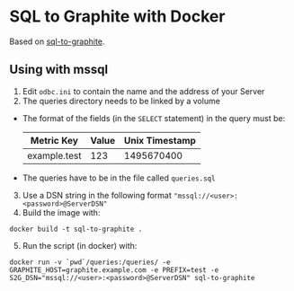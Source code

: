 # SQL to Graphite with Docker

Based on [sql-to-graphite](https://github.com/sashman/sql-to-graphite).

## Using with mssql

1. Edit `odbc.ini` to contain the name and the address of your Server
2. The queries directory needs to be linked by a volume
  - The format of the fields (in the `SELECT` statement) in the query must be:

    | Metric Key | Value  | Unix Timestamp
    |-------------|-------|-
    | example.test | 123 | 1495670400
  - The queries have to be in the file called `queries.sql`

  3. Use a DSN string in the following format `"mssql://<user>:<password>@ServerDSN"`
  4. Build the image with:
  ```console
  docker build -t sql-to-graphite .
  ```
  5. Run the script (in docker) with:
  ```console
  docker run -v `pwd`/queries:/queries/ -e GRAPHITE_HOST=graphite.example.com -e PREFIX=test -e S2G_DSN="mssql://<user>:<password>@ServerDSN" sql-to-graphite
  ```
